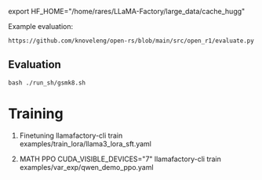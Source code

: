 export HF_HOME="/home/rares/LLaMA-Factory/large_data/cache_hugg"

Example evaluation:
```
https://github.com/knoveleng/open-rs/blob/main/src/open_r1/evaluate.py
```
## Evaluation
```
bash ./run_sh/gsmk8.sh
```

# Training
1. Finetuning
llamafactory-cli train examples/train_lora/llama3_lora_sft.yaml

2. MATH PPO
CUDA_VISIBLE_DEVICES="7" llamafactory-cli train examples/var_exp/qwen_demo_ppo.yaml